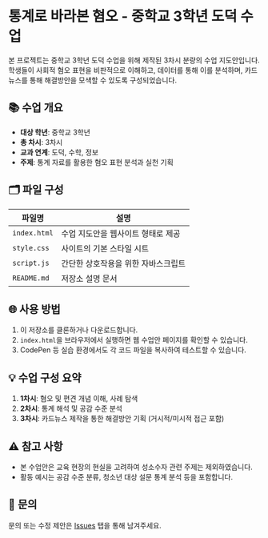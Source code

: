 # 통계로 바라본 혐오 - 중학교 3학년 도덕 수업

본 프로젝트는 중학교 3학년 도덕 수업을 위해 제작된 3차시 분량의 수업 지도안입니다.  
학생들이 사회적 혐오 표현을 비판적으로 이해하고, 데이터를 통해 이를 분석하며, 카드뉴스를 통해 해결방안을 모색할 수 있도록 구성되었습니다.

## 📚 수업 개요

- **대상 학년**: 중학교 3학년
- **총 차시**: 3차시
- **교과 연계**: 도덕, 수학, 정보
- **주제**: 통계 자료를 활용한 혐오 표현 분석과 실천 기획

## 🗂️ 파일 구성

| 파일명              | 설명                                |
|---------------------|-------------------------------------|
| `index.html`        | 수업 지도안을 웹사이트 형태로 제공 |
| `style.css`         | 사이트의 기본 스타일 시트          |
| `script.js`         | 간단한 상호작용을 위한 자바스크립트 |
| `README.md`         | 저장소 설명 문서                   |

## 🌐 사용 방법

1. 이 저장소를 클론하거나 다운로드합니다.
2. `index.html`을 브라우저에서 실행하면 웹 수업안 페이지를 확인할 수 있습니다.
3. CodePen 등 실습 환경에서도 각 코드 파일을 복사하여 테스트할 수 있습니다.

## 💡 수업 구성 요약

1. **1차시**: 혐오 및 편견 개념 이해, 사례 탐색
2. **2차시**: 통계 해석 및 공감 수준 분석
3. **3차시**: 카드뉴스 제작을 통한 해결방안 기획 (거시적/미시적 접근 포함)

## ⚠️ 참고 사항

- 본 수업안은 교육 현장의 현실을 고려하여 성소수자 관련 주제는 제외하였습니다.
- 활동 예시는 공감 수준 분류, 청소년 대상 설문 통계 분석 등을 포함합니다.

## 📧 문의

문의 또는 수정 제안은 [Issues](https://github.com/your-repo/issues) 탭을 통해 남겨주세요.
